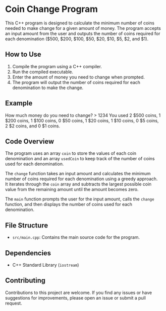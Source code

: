 # Coin Change Program

This C++ program is designed to calculate the minimum number of coins needed to make change for a given amount of money. The program accepts an input amount from the user and outputs the number of coins required for each denomination ($500, $200, $100, $50, $20, $10, $5, $2, and $1).

## How to Use

1. Compile the program using a C++ compiler.
2. Run the compiled executable.
3. Enter the amount of money you need to change when prompted.
4. The program will output the number of coins required for each denomination to make the change.

## Example


How much money do you need to change? > 1234
You used 2 $500 coins, 1 $200 coins, 1 $100 coins, 0 $50 coins, 1 $20 coins, 1 $10 coins, 0 $5 coins, 2 $2 coins, and 0 $1 coins.


## Code Overview

The program uses an array `coin` to store the values of each coin denomination and an array `usedCoin` to keep track of the number of coins used for each denomination.

The `change` function takes an input amount and calculates the minimum number of coins required for each denomination using a greedy approach. It iterates through the `coin` array and subtracts the largest possible coin value from the remaining amount until the amount becomes zero.

The `main` function prompts the user for the input amount, calls the `change` function, and then displays the number of coins used for each denomination.

## File Structure

- `src/main.cpp`: Contains the main source code for the program.

## Dependencies

- C++ Standard Library (`iostream`)

## Contributing

Contributions to this project are welcome. If you find any issues or have suggestions for improvements, please open an issue or submit a pull request.
